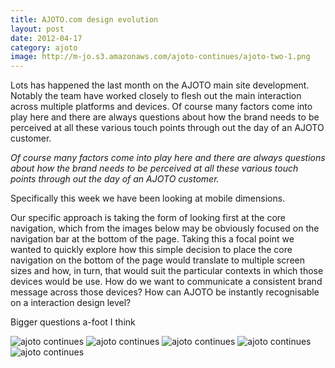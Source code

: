 ```yaml
---
title: AJOTO.com design evolution
layout: post
date: 2012-04-17
category: ajoto
image: http://m-jo.s3.amazonaws.com/ajoto-continues/ajoto-two-1.png
---
```


Lots has happened the last month on the AJOTO main site development. Notably the team have worked closely to flesh out the main interaction across multiple platforms and devices. Of course many factors come into play here and there are always questions about how the brand needs to be perceived at all these various touch points through out the day of an AJOTO customer.

*Of course many factors come into play here and there are always questions about how the brand needs to be perceived at all these various touch points through out the day of an AJOTO customer.*

Specifically this week we have been looking at mobile dimensions. 

Our specific approach is taking the form of looking first at the core navigation, which from the images below may be obviously focused on the navigation bar at the bottom of the page. Taking this a focal point we wanted to quickly explore how this simple decision to place the core navigation on the bottom of the page would translate to multiple screen sizes and how, in turn, that would suit the particular contexts in which those devices would be use. How do we want to communicate a consistent brand message across those devices? How can AJOTO be instantly recognisable on a interaction design level?

Bigger questions a-foot I think

<span>![ajoto continues](http://m-jo.s3.amazonaws.com/ajoto-continues/ajoto-two-1.png)</span>
<span>![ajoto continues](http://m-jo.s3.amazonaws.com/ajoto-continues/ajoto-two-2.png)</span>
<span>![ajoto continues](http://m-jo.s3.amazonaws.com/ajoto-continues/ajoto-two-3.png)</span>
<span>![ajoto continues](http://m-jo.s3.amazonaws.com/ajoto-continues/ajoto-two-4.png)</span>
<span>![ajoto continues](http://m-jo.s3.amazonaws.com/ajoto-continues/ajoto-two-5.png)</span>
